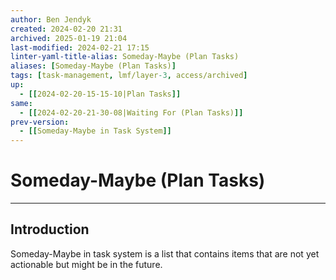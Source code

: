 ```yaml
---
author: Ben Jendyk
created: 2024-02-20 21:31
archived: 2025-01-19 21:04
last-modified: 2024-02-21 17:15
linter-yaml-title-alias: Someday-Maybe (Plan Tasks)
aliases: [Someday-Maybe (Plan Tasks)]
tags: [task-management, lmf/layer-3, access/archived] 
up:
  - [[2024-02-20-15-15-10|Plan Tasks]]
same:
  - [[2024-02-20-21-30-08|Waiting For (Plan Tasks)]]
prev-version:
  - [[Someday-Maybe in Task System]]
---
```


# Someday-Maybe (Plan Tasks)

--- 

## Introduction

Someday-Maybe in task system is a list that contains items that are not yet actionable but might be in the future.

